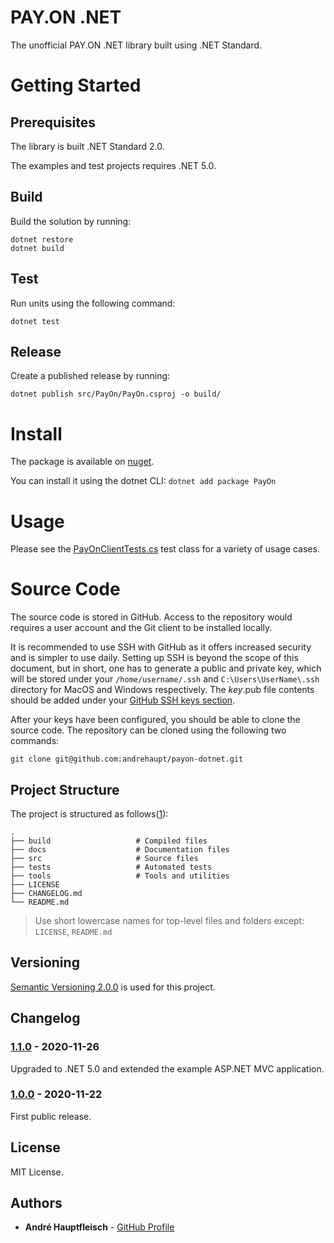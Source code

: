 # PAY.ON .NET

The unofficial PAY.ON .NET library built using .NET Standard.

# Getting Started

## Prerequisites

The library is built .NET Standard 2.0.

The examples and test projects requires .NET 5.0.

## Build

Build the solution by running:

```
dotnet restore
dotnet build
```

## Test

Run units using the following command:

```
dotnet test
```

## Release

Create a published release by running:

```
dotnet publish src/PayOn/PayOn.csproj -o build/
```

# Install

The package is available on [nuget](https://www.nuget.org/packages/PayOn/).

You can install it using the dotnet CLI: `dotnet add package PayOn`

# Usage

Please see the [PayOnClientTests.cs](https://github.com/andrehaupt/payon-dotnet/blob/main/tests/PayOn.Tests/PayOnClientTests.cs) test class for a variety of usage cases.

# Source Code

The source code is stored in GitHub. Access to the repository would requires a user account and the Git client to be installed locally.

It is recommended to use SSH with GitHub as it offers increased security and is simpler to use daily. Setting up SSH is beyond the scope of this document, but in short, one has to generate a public and private key, which will be stored under your `/home/username/.ssh` and `C:\Users\UserName\.ssh` directory for MacOS and Windows respectively. The _key_.pub file contents should be added under your [GitHub SSH keys section](https://github.com/settings/keys).

After your keys have been configured, you should be able to clone the source code. The repository can be cloned using the following two commands:

```
git clone git@github.com:andrehaupt/payon-dotnet.git
```

## Project Structure

The project is structured as follows([1](https://github.com/kriasoft/Folder-Structure-Conventions)):

    .
    ├── build                   # Compiled files
    ├── docs                    # Documentation files
    ├── src                     # Source files
    ├── tests                   # Automated tests
    ├── tools                   # Tools and utilities
    ├── LICENSE
    ├── CHANGELOG.md
    └── README.md

> Use short lowercase names for top-level files and folders except:
> `LICENSE`, `README.md`

## Versioning

[Semantic Versioning 2.0.0](http://semver.org/) is used for this project.

## Changelog

### [1.1.0](https://github.com/andrehaupt/payon-dotnet/releases/tag/1.1.0) - 2020-11-26

Upgraded to .NET 5.0 and extended the example ASP.NET MVC application.

### [1.0.0](https://github.com/andrehaupt/payon-dotnet/releases/tag/1.0.0) - 2020-11-22

First public release.

## License

MIT License.

## Authors

- **André Hauptfleisch** - [GitHub Profile](https://github.com/andrehaupt)
